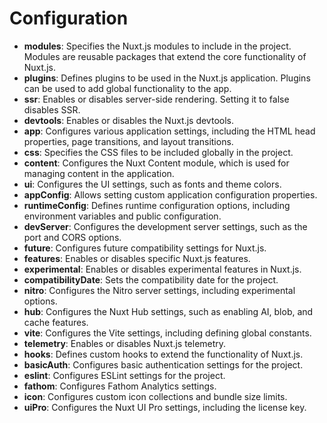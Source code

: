 # Configuration

- **modules**: Specifies the Nuxt.js modules to include in the project. Modules are reusable packages that extend the core functionality of Nuxt.js.
- **plugins**: Defines plugins to be used in the Nuxt.js application. Plugins can be used to add global functionality to the app.
- **ssr**: Enables or disables server-side rendering. Setting it to false disables SSR.
- **devtools**: Enables or disables the Nuxt.js devtools.
- **app**: Configures various application settings, including the HTML head properties, page transitions, and layout transitions.
- **css**: Specifies the CSS files to be included globally in the project.
- **content**: Configures the Nuxt Content module, which is used for managing content in the application.
- **ui**: Configures the UI settings, such as fonts and theme colors.
- **appConfig**: Allows setting custom application configuration properties.
- **runtimeConfig**: Defines runtime configuration options, including environment variables and public configuration.
- **devServer**: Configures the development server settings, such as the port and CORS options.
- **future**: Configures future compatibility settings for Nuxt.js.
- **features**: Enables or disables specific Nuxt.js features.
- **experimental**: Enables or disables experimental features in Nuxt.js.
- **compatibilityDate**: Sets the compatibility date for the project.
- **nitro**: Configures the Nitro server settings, including experimental options.
- **hub**: Configures the Nuxt Hub settings, such as enabling AI, blob, and cache features.
- **vite**: Configures the Vite settings, including defining global constants.
- **telemetry**: Enables or disables Nuxt.js telemetry.
- **hooks**: Defines custom hooks to extend the functionality of Nuxt.js.
- **basicAuth**: Configures basic authentication settings for the project.
- **eslint**: Configures ESLint settings for the project.
- **fathom**: Configures Fathom Analytics settings.
- **icon**: Configures custom icon collections and bundle size limits.
- **uiPro**: Configures the Nuxt UI Pro settings, including the license key.
